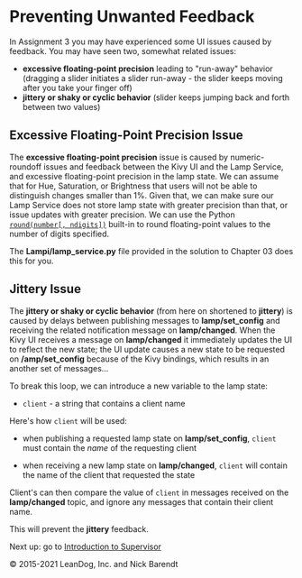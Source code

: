 # Preventing Unwanted Feedback

In Assignment 3 you may have experienced some UI issues caused by feedback.  You may have seen two, somewhat related issues:

* **excessive floating-point precision** leading to "run-away" behavior (dragging a slider initiates a slider run-away - the slider keeps moving after you take your finger off)
* **jittery or shaky or cyclic behavior** (slider keeps jumping back and forth between two values)

## **Excessive Floating-Point Precision** Issue

The **excessive floating-point precision** issue is caused by numeric-roundoff issues and feedback between the Kivy UI and the Lamp Service, and excessive floating-point precision in the lamp state.  We can assume that for Hue, Saturation, or Brightness that users will not be able to distinguish changes smaller than 1%.  Given that, we can make sure our Lamp Service does not store lamp state with greater precision than that, or issue updates with greater precision.  We can use the Python [`round(number[, ndigits])`](https://docs.python.org/3.7/library/functions.html#round) built-in to round floating-point values to  the number of digits specified.

The **Lampi/lamp_service.py** file provided in the solution to Chapter 03 does this for you.

## **Jittery** Issue

The **jittery or shaky or cyclic behavior** (from here on shortened to **jittery**) is caused by delays between publishing messages to **lamp/set_config** and receiving the related notification message on **lamp/changed**.  When the Kivy UI receives a message on **lamp/changed** it immediately updates the UI to reflect the new state; the UI update causes a new state to be requested on **/amp/set_config** because of the Kivy bindings, which results in an another set of messages...

To break this loop, we can introduce a new variable to the lamp state:

* `client` - a string that contains a client name

Here's how `client` will be used:

* when publishing a requested lamp state on **lamp/set_config**, `client` must contain the _name_ of the requesting client

* when receiving a new lamp state on **lamp/changed**, `client` will contain the name of the client that requested the state

Client's can then compare the value of `client` in messages received on the **lamp/changed** topic, and ignore any messages that contain their client name.

This will prevent the **jittery** feedback.


Next up: go to [Introduction to Supervisor](../04.06_Supervisord/README.md)

&copy; 2015-2021 LeanDog, Inc. and Nick Barendt
